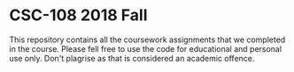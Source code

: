 # CSC-108 2018 Fall
This repository contains all the coursework assignments that we completed in the course. Please fell free to use the code for educational and personal use only. Don't plagrise as that is considered an academic offence.
